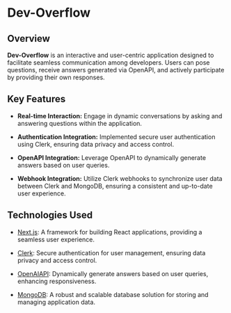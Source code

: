# Dev-Overflow

## Overview

**Dev-Overflow** is an interactive and user-centric application designed to facilitate seamless communication among developers. Users can pose questions, receive answers generated via OpenAPI, and actively participate by providing their own responses.

## Key Features

- **Real-time Interaction:** Engage in dynamic conversations by asking and answering questions within the application.
  
- **Authentication Integration:** Implemented secure user authentication using Clerk, ensuring data privacy and access control.

- **OpenAPI Integration:** Leverage OpenAPI to dynamically generate answers based on user queries.

- **Webhook Integration:** Utilize Clerk webhooks to synchronize user data between Clerk and MongoDB, ensuring a consistent and up-to-date user experience.

## Technologies Used

- [Next.js](https://nextjs.org/): A framework for building React applications, providing a seamless user experience.

- [Clerk](https://clerk.dev/): Secure authentication for user management, ensuring data privacy and access control.

- [OpenAIAPI](https://openai.com/): Dynamically generate answers based on user queries, enhancing responsiveness.

- [MongoDB](https://www.mongodb.com/): A robust and scalable database solution for storing and managing application data.


